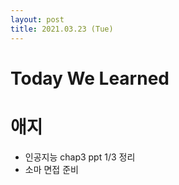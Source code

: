 ```yaml
---
layout: post
title: 2021.03.23 (Tue)
---
```


# Today We Learned

# 애지

- 인공지능 chap3 ppt 1/3 정리
- 소마 면접 준비
